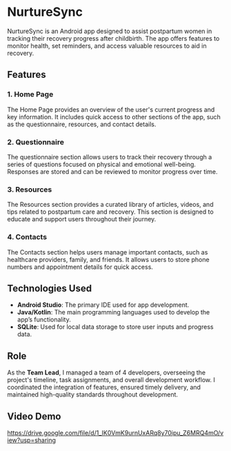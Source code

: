 # NurtureSync

NurtureSync is an Android app designed to assist postpartum women in tracking their recovery progress after childbirth. The app offers features to monitor health, set reminders, and access valuable resources to aid in recovery.

## Features

### 1. **Home Page**
The Home Page provides an overview of the user's current progress and key information. It includes quick access to other sections of the app, such as the questionnaire, resources, and contact details.

### 2. **Questionnaire**
The questionnaire section allows users to track their recovery through a series of questions focused on physical and emotional well-being. Responses are stored and can be reviewed to monitor progress over time.

### 3. **Resources**
The Resources section provides a curated library of articles, videos, and tips related to postpartum care and recovery. This section is designed to educate and support users throughout their journey.

### 4. **Contacts**
The Contacts section helps users manage important contacts, such as healthcare providers, family, and friends. It allows users to store phone numbers and appointment details for quick access.

## Technologies Used

- **Android Studio**: The primary IDE used for app development.
- **Java/Kotlin**: The main programming languages used to develop the app’s functionality.
- **SQLite**: Used for local data storage to store user inputs and progress data.

## Role

As the **Team Lead**, I managed a team of 4 developers, overseeing the project's timeline, task assignments, and overall development workflow. I coordinated the integration of features, ensured timely delivery, and maintained high-quality standards throughout development.

## Video Demo
https://drive.google.com/file/d/1_IK0VmK9urnUxARq8y70ipu_Z6MRQ4mO/view?usp=sharing
